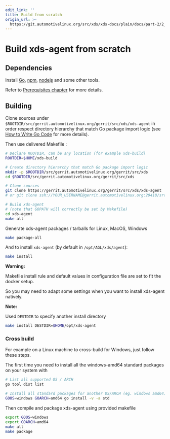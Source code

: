 ```yaml
---
edit_link: ''
title: Build from scratch
origin_url: >-
  https://git.automotivelinux.org/src/xds/xds-docs/plain/docs/part-2/2_xds-agent/1_build.md?h=flounder
---
```


<!-- WARNING: This file is generated by fetch_docs.js using /home/boron/Documents/AGL/docs-webtemplate/site/_data/tocs/devguides/flounder/xds-docs-guides-flounder-devguides-book.yml -->

# Build xds-agent from scratch

## Dependencies

Install [Go](https://golang.org/doc/install), [npm](https://www.npmjs.com/),
[nodejs](https://nodejs.org/en/) and some other tools.

Refer to [Prerequisites chapter](../1_Prerequisites.html) for more details.

## Building

Clone sources under `$ROOTDIR/src/gerrit.automotivelinux.org/gerrit/src/xds/xds-agent`
in order respect directory hierarchy that match Go package import logic (see
[How to Write Go Code](https://golang.org/doc/code.html) for more details).

Then use delivered Makefile :

```bash
# Declare ROOTDIR, can be any location (for example xds-build)
ROOTDIR=$HOME/xds-build

# Create directory hierarchy that match Go package import logic
mkdir -p $ROOTDIR/src/gerrit.automotivelinux.org/gerrit/src/xds
cd $ROOTDIR/src/gerrit.automotivelinux.org/gerrit/src/xds

# Clone sources
git clone https://gerrit.automotivelinux.org/gerrit/src/xds/xds-agent
# or git clone ssh://YOUR_USERNAME@gerrit.automotivelinux.org:29418/src/xds/xds-agent

# Build xds-agent
# (note that GOPATH will correctly be set by Makefile)
cd xds-agent
make all
```

Generate xds-agent packages / tarballs for Linux, MacOS, Windows

```bash
make package-all
```

And to install `xds-agent` (by default in `/opt/AGL/xds/agent`):

```bash
make install
```

<!-- section-warning -->
**Warning:**

Makefile install rule and default values in configuration file are set
to fit the docker setup.

So you may need to adapt some settings when you want to install xds-agent natively.
<!-- end-section-warning -->

<!-- section-note -->
**Note:**

Used `DESTDIR` to specify another install directory

```bash
make install DESTDIR=$HOME/opt/xds-agent
```

<!-- end-section-note -->

### Cross build

For example on a Linux machine to cross-build for Windows, just follow these steps.

The first time you need to install all the windows-amd64 standard packages on
your system with

```bash
# List all supported OS / ARCH
go tool dist list

# Install all standard packages for another OS/ARCH (eg. windows amd64)
GOOS=windows GOARCH=amd64 go install -v -a std
```

Then compile and package xds-agent using provided makefile

```bash
export GOOS=windows
export GOARCH=amd64
make all
make package
```
